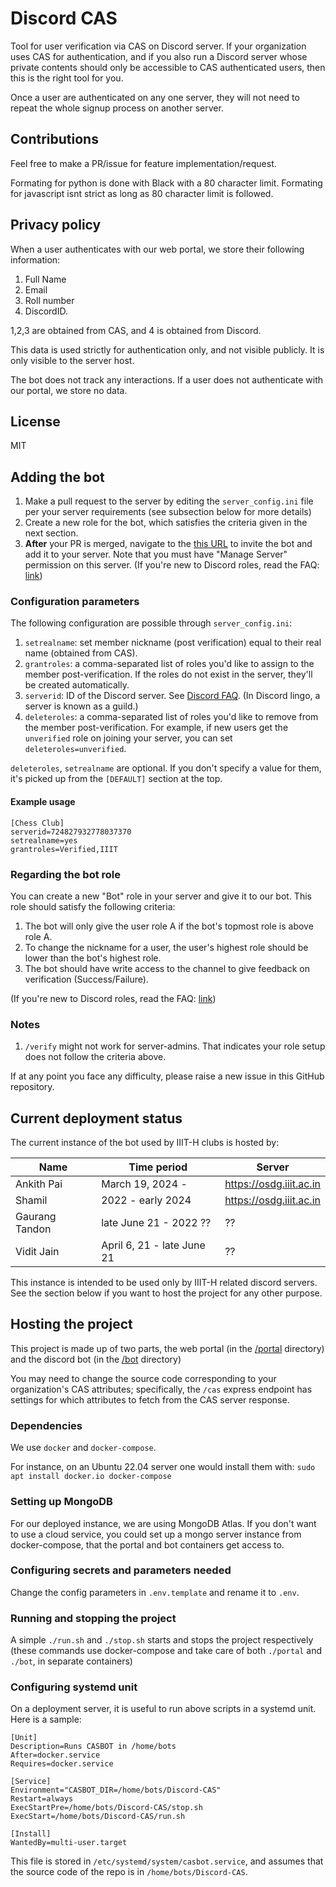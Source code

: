 # Discord CAS

Tool for user verification via CAS on Discord server. If your organization uses
CAS for authentication, and if you also run a Discord server whose private
contents should only be accessible to CAS authenticated users, then this is the
right tool for you.

Once a user are authenticated on any one server, they will not need to repeat
the whole signup process on another server.

## Contributions

Feel free to make a PR/issue for feature implementation/request.

Formating for python is done with Black with a 80 character limit.
Formating for javascript isnt strict as long as 80 character limit is followed.

## Privacy policy

When a user authenticates with our web portal, we store their following
information:

1. Full Name
1. Email
1. Roll number
1. DiscordID.

1,2,3 are obtained from CAS, and 4 is obtained from Discord.

This data is used strictly for authentication only, and not visible publicly.
It is only visible to the server host.

The bot does not track any interactions. If a user does not authenticate with
our portal, we store no data.

## License

MIT

## Adding the bot

1. Make a pull request to the server by editing the `server_config.ini` file per your server requirements (see subsection below for more details)
2. Create a new role for the bot, which satisfies the criteria given in the next section.
3. **After** your PR is merged, navigate to the [this URL](https://osdg.iiit.ac.in/casbot/discord/invite) to invite the bot and add it to your server. Note that you must have "Manage Server" permission on this server. (If you're new to Discord roles, read the FAQ:
   [link](https://support.discord.com/hc/en-us/articles/214836687-Role-Management-101))

### Configuration parameters

The following configuration are possible through `server_config.ini`:

1. `setrealname`: set member nickname (post verification) equal to their real name (obtained from CAS).
2. `grantroles`: a comma-separated list of roles you'd like to assign to the member post-verification. If the roles do not exist in the server, they'll be created automatically.
3. `serverid`: ID of the Discord server. See [Discord FAQ](https://support.discord.com/hc/en-us/articles/206346498-Where-can-I-find-my-User-Server-Message-ID-). (In Discord lingo, a server is known as a guild.)
4. `deleteroles`: a comma-separated list of roles you'd like to remove from the member post-verification. For example, if new users get the `unverified` role on joining your server, you can set `deleteroles=unverified`.

`deleteroles`, `setrealname` are optional. If you don't specify a value for them, it's picked up from the `[DEFAULT]` section at the top.

#### Example usage

```
[Chess Club]
serverid=724827932778037370
setrealname=yes
grantroles=Verified,IIIT
```

### Regarding the bot role

You can create a new "Bot" role in your server and give it to our bot. This role should satisfy the following criteria:

1. The bot will only give the user role A if the bot's topmost role is above role A.
2. To change the nickname for a user, the user's highest role should be lower than the bot's highest role.
3. The bot should have write access to the channel to give feedback on verification (Success/Failure).

(If you're new to Discord roles, read the FAQ: [link](https://support.discord.com/hc/en-us/articles/214836687-Role-Management-101))

### Notes

1. `/verify` might not work for server-admins. That indicates your role setup does not follow the criteria above.

If at any point you face any difficulty, please raise a new issue in this GitHub repository.

## Current deployment status

The current instance of the bot used by IIIT-H clubs is hosted by:

| Name           | Time period                | Server                  |
| -------------- | -------------------------- | ----------------------- |
| Ankith Pai     | March 19, 2024 -           | https://osdg.iiit.ac.in |
| Shamil         | 2022 - early 2024          | https://osdg.iiit.ac.in |
| Gaurang Tandon | late June 21 - 2022 ??     | ??                      |
| Vidit Jain     | April 6, 21 - late June 21 | ??                      |

This instance is intended to be used only by IIIT-H related discord servers. See the section below if you want to host the project for any other purpose.

## Hosting the project

This project is made up of two parts, the web portal (in the [/portal](/portal) directory) and the discord bot (in the [/bot](/bot) directory)

You may need to change the source code corresponding to your organization's CAS attributes; specifically, the `/cas` express endpoint has settings for which attributes to fetch from the CAS server response.

### Dependencies

We use `docker` and `docker-compose`.

For instance, on an Ubuntu 22.04 server one would install them with:
`sudo apt install docker.io docker-compose`

### Setting up MongoDB

For our deployed instance, we are using MongoDB Atlas. If you don't want to use a cloud service, you could set up a mongo server instance from docker-compose, that the portal and bot containers get access to.

### Configuring secrets and parameters needed

Change the config parameters in `.env.template` and rename it to `.env`.

### Running and stopping the project

A simple `./run.sh` and `./stop.sh` starts and stops the project respectively (these commands use docker-compose and take care of both `./portal` and `./bot`, in separate containers)

### Configuring systemd unit

On a deployment server, it is useful to run above scripts in a systemd unit. Here is a sample:

```
[Unit]
Description=Runs CASBOT in /home/bots
After=docker.service
Requires=docker.service

[Service]
Environment="CASBOT_DIR=/home/bots/Discord-CAS"
Restart=always
ExecStartPre=/home/bots/Discord-CAS/stop.sh
ExecStart=/home/bots/Discord-CAS/run.sh

[Install]
WantedBy=multi-user.target
```

This file is stored in `/etc/systemd/system/casbot.service`, and assumes that the source code of the repo is in `/home/bots/Discord-CAS`.
